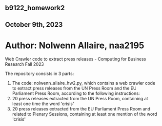 ## b9122_homework2
## October 9th, 2023

# Author: Nolwenn Allaire, naa2195
Web Crawler code to extract press releases - Computing for Business Research Fall 2023

The repository consists in 3 parts: 
  1. The code: nolwenn_allaire_hw2.py, which contains a web crawler code to extract press releases from the UN Press Room and the EU Parliament Press Room, according to the following instructions:
  2. 20 press releases extracted from the UN Press Room, containing at least one time the word 'crisis'
  3. 20 press releases extracted from the EU Parliament Press Room and related to Plenary Sessions, containing at least one mention of the word 'crisis'

